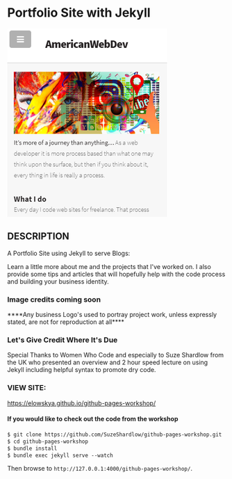 <h1>Portfolio Site with Jekyll</h1>
<img src="assets/images/portfolioJekyllSite.PNG">

<h2>DESCRIPTION</h2>
<p>A Portfolio Site using Jekyll to serve Blogs:</p>
<p>Learn a little more about me and the projects that I've worked on. 
I also provide some tips and articles that will hopefully help with the 
code process and building your business identity. 

<h3>Image credits coming soon</h3>
<p>****Any business Logo's used to portray project work, unless expressly stated, are not for reproduction at all****</p>

<h3>Let's Give Credit Where It's Due</h3>
<p>Special Thanks to Women Who Code and especially to Suze Shardlow from the UK who presented
an overview and 2 hour speed lecture on using Jekyll including helpful syntax to promote dry code. </p>

<h3>VIEW SITE:</h3>
<a href="https://elowskya.github.io/github-pages-workshop/">https://elowskya.github.io/github-pages-workshop/</a>




<footer>

<h4>If you would like to check out the code from the workshop</h4>

```
$ git clone https://github.com/SuzeShardlow/github-pages-workshop.git
$ cd github-pages-workshop
$ bundle install
$ bundle exec jekyll serve --watch
```

Then browse to `http://127.0.0.1:4000/github-pages-workshop/`.
</footer>